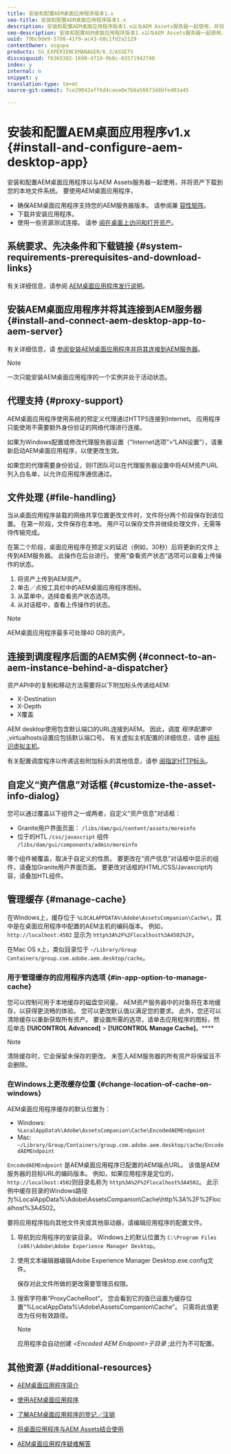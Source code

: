 ```yaml
---
title: 安装和配置AEM桌面应用程序版本1.x
seo-title: 安装和配置AEM桌面应用程序版本1.x
description: 安装和配置AEM桌面应用程序版本1.x以与AEM Assets服务器一起使用，并将资产映射为要在桌面上作为驱动器装载的资产。
seo-description: 安装和配置AEM桌面应用程序版本1.x以与AEM Assets服务器一起使用，并将资产映射为要在桌面上作为驱动器装载的资产。
uuid: 79bc9de9-5708-41f9-ac43-68c1fd2a2129
contentOwner: asgupa
products: SG_EXPERIENCEMANAGER/6.3/ASSETS
discoiquuid: f6365302-1690-4719-9b8c-03571942740
index: y
internal: n
snippet: y
translation-type: tm+mt
source-git-commit: 7ce29042aff6d4caea0e7b8a56673d4bfed03a45

---
```



# 安装和配置AEM桌面应用程序v1.x {#install-and-configure-aem-desktop-app}

安装和配置AEM桌面应用程序以与AEM Assets服务器一起使用，并将资产下载到您的本地文件系统。 要使用AEM桌面应用程序，

* 确保AEM桌面应用程序支持您的AEM服务器版本。 请参阅兼 [容性矩阵](release-notes-of-v1.md#compatibilitymatrix)。
* 下载并安装应用程序。
* 使用一些资源测试连接。 请参 [阅在桌面上访问和打开资产](use-app-v1.md#openondesktop)。

## 系统要求、先决条件和下载链接 {#system-requirements-prerequisites-and-download-links}

有关详细信息，请参阅 [AEM桌面应用程序发行说明](release-notes-of-v1.md)。

## 安装AEM桌面应用程序并将其连接到AEM服务器 {#install-and-connect-aem-desktop-app-to-aem-server}

有关详细信息，请 [参阅安装AEM桌面应用程序并将其连接到AEM服务器](use-app-v1.md#installandconnect)。

>[!NOTE]
>
>一次只能安装AEM桌面应用程序的一个实例并处于活动状态。

## 代理支持 {#proxy-support}

AEM桌面应用程序使用系统的预定义代理通过HTTPS连接到Internet。 应用程序只能使用不需要额外身份验证的网络代理进行连接。

如果为Windows配置或修改代理服务器设置（“Internet选项”&gt;“LAN设置”），请重新启动AEM桌面应用程序，以使更改生效。

如果您的代理需要身份验证，则IT团队可以在代理服务器设置中将AEM资产URL列入白名单，以允许应用程序通信通过。

## 文件处理 {#file-handling}

当从桌面应用程序装载的网络共享位置更改文件时，文件将分两个阶段保存到该位置。 在第一阶段，文件保存在本地。 用户可以保存文件并继续处理文件，无需等待传输完成。

在第二个阶段，桌面应用程序在预定义的延迟（例如，30秒）后将更新的文件上传到AEM服务器。 此操作在后台进行。 使用“查看资产状态”选项可以查看上传操作的状态。

1. 将资产上传到AEM资产。
1. 单击／点按工具栏中的AEM桌面应用程序图标。
1. 从菜单中，选择查看资产状态选项。
1. 从对话框中，查看上传操作的状态。

>[!NOTE]
>
>AEM桌面应用程序最多可处理40 GB的资产。

## 连接到调度程序后面的AEM实例 {#connect-to-an-aem-instance-behind-a-dispatcher}

资产API中的复制和移动方法需要将以下附加标头传递给AEM:

* X-Destination
* X-Depth
* X覆盖

AEM desktop使用包含默认端口的URL连接到AEM。 因此，调度 *程序配置中* ,virtualhosts设置应包括默认端口号。 有关虚拟主机配置的详细信息，请参 [阅标识虚拟主机](https://docs.adobe.com/content/help/en/experience-manager-dispatcher/using/configuring/dispatcher-configuration.html#identifying-virtual-hosts-virtualhosts)。

有关配置调度程序以传递这些附加标头的其他信息，请参 [阅指定HTTP标头](https://docs.adobe.com/content/help/en/experience-manager-dispatcher/using/configuring/dispatcher-configuration.html#specifying-the-http-headers-to-pass-through-clientheaders)。

## 自定义“资产信息”对话框 {#customize-the-asset-info-dialog}

您可以通过覆盖以下组件之一或两者，自定义“资产信息”对话框：

* Granite用户界面页面： `/libs/dam/gui/content/assets/moreinfo`
* 位于的HTL `/css/javascript` 组件 `/libs/dam/gui/components/admin/moreinfo`

哪个组件被覆盖，取决于自定义的性质。 要更改在“资产信息”对话框中显示的组件，请叠加Granite用户界面页面。 要更改对话框的HTML/CSS/Javascript内容，请叠加HTL组件。

## 管理缓存 {#manage-cache}

在Windows上，缓存位于 `%LOCALAPPDATA%\Adobe\AssetsCompanion\Cache\`，其中是在桌面应用程序中配置的AEM主机的编码版本。 例如， `http://localhost:4502` 显示为 `http%3A%2F%2Flocalhost%3A4502%2F`。

在Mac OS x上，类似目录位于 `~/Library/Group Containers/group.com.adobe.aem.desktop/cache`。

### 用于管理缓存的应用程序内选项 {#in-app-option-to-manage-cache}

您可以控制可用于本地缓存的磁盘空间量。 AEM资产服务器中的对象将在本地缓存，以获得更流畅的体验。 您可以更改默认值以满足您的要求。 此外，您还可以清除缓存以重新获取所有资产。 要设置所需的选项，请单击应用程序的图标，然后单击 **[!UICONTROL Advanced]** &gt; **[!UICONTROL Manage Cache]**。****

>[!NOTE]
>
>清除缓存时，它会保留未保存的更改。 未签入AEM服务器的所有资产将保留且不会删除。

### 在Windows上更改缓存位置 {#change-location-of-cache-on-windows}

AEM桌面应用程序缓存的默认位置为：

* Windows: `%LocalAppData%\Adobe\AssetsCompanion\Cache\EncodedAEMEndpoint`
* Mac: `~/Library/Group/Containers/group.com.adobe.aem.desktop/cache/EncodedAEMEndpoint`

`EncodedAEMEndpoint` 是AEM桌面应用程序已配置的AEM端点URL。 该值是AEM服务器的目标URL的编码版本。 例如，如果应用程序是定位的， `http://localhost:4502`则目录名称为 `http%3A%2F%2Flocalhost%3A4502`。 此示例中缓存目录的Windows路径为%LocalAppData%\Adobe\AssetsCompanion\Cache\http%3A%2F%2Flocalhost%3A4502。

要将应用程序指向其他文件夹或其他驱动器，请编辑应用程序的配置文件。

1. 导航到应用程序的安装目录。 Windows上的默认位置为 `C:\Program Files (x86)\Adobe\Adobe Experience Manager Desktop`。
1. 使用文本编辑器编辑Adobe Experience Manager Desktop.exe.config文件。

   保存对此文件所做的更改需要管理员权限。

1. 搜索字符串“ProxyCacheRoot”。 您会看到它的值已设置为缓存位置“%LocalAppData%\Adobe\AssetsCompanion\Cache”。 只需将此值更改为任何有效路径。

   >[!NOTE]
   >
   >应用程序会自动创建 *&lt;Encoded AEM Endpoint&gt;子目录* ;此行为不可配置。

## 其他资源 {#additional-resources}

* [AEM桌面应用程序简介](https://helpx.adobe.com/experience-manager/kt/eseminars/ccoo-aem-desktop-app.html)
* [使用AEM桌面应用程序](use-app-v1.md)

* [了解AEM桌面应用程序的登记／注销](https://helpx.adobe.com/experience-manager/kt/assets/using/checkin-checkout-technical-video-understand.html)
* [将桌面应用程序与AEM Assets结合使用](https://helpx.adobe.com/experience-manager/kt/assets/using/checkin-checkout-technical-video-understand.html)
* [AEM桌面应用程序疑难解答](troubleshoot-app-v1.md)